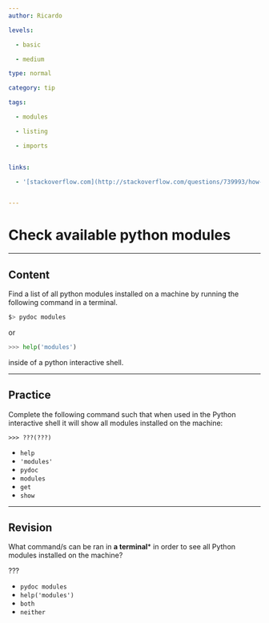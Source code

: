 ```yaml
---
author: Ricardo

levels:

  - basic

  - medium

type: normal

category: tip

tags:

  - modules

  - listing

  - imports


links:

  - '[stackoverflow.com](http://stackoverflow.com/questions/739993/how-can-i-get-a-list-of-locally-installed-python-modules){website}'


---
```


# Check available python modules

---
## Content

Find a list of all python modules installed on a machine by running the following command in a terminal.


```bash 
$> pydoc modules 
```

or 


```python
>>> help('modules')
```

inside of a python interactive shell.

---
## Practice

Complete the following command such that when used in the Python interactive shell it will show all modules installed on the machine:
```
>>> ???(???)
```


* `help` 
* `'modules'` 
* `pydoc` 
* `modules` 
* `get` 
* `show`

---
## Revision

What command/s can be ran in **a terminal*** in order to see all Python modules installed on the machine?

???


* `pydoc modules` 
* `help('modules')` 
* `both` 
* `neither`

